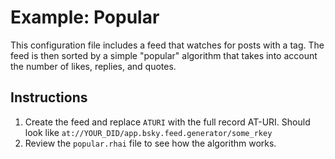 # Example: Popular

This configuration file includes a feed that watches for posts with a tag. The feed is then sorted by a simple "popular" algorithm that takes into account the number of likes, replies, and quotes.

## Instructions

1. Create the feed and replace `ATURI` with the full record AT-URI. Should look like `at://YOUR_DID/app.bsky.feed.generator/some_rkey`
2. Review the `popular.rhai` file to see how the algorithm works.
